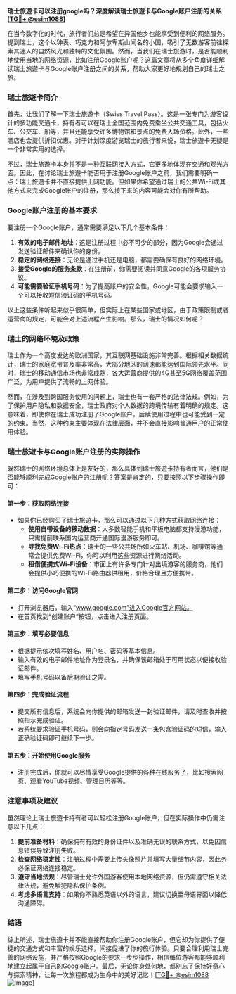 **瑞士旅遊卡可以注册google吗？深度解读瑞士旅遊卡与Google账户注册的关系[[TG💪+ @esim1088](https://t.me/s/esim1088)]**

在当今数字化的时代，旅行者们总是希望在异国他乡也能享受到便利的网络服务。提到瑞士，这个以钟表、巧克力和阿尔卑斯山闻名的小国，吸引了无数游客前往探索其迷人的自然风光和独特的文化氛围。然而，当我们在瑞士旅游时，是否能顺利地使用当地的网络资源，比如注册Google账户呢？这篇文章将从多个角度详细解读瑞士旅遊卡与Google账户注册之间的关系，帮助大家更好地规划自己的瑞士之旅。

### 瑞士旅遊卡简介

首先，让我们了解一下瑞士旅遊卡（Swiss Travel Pass）。这是一张专门为游客设计的多功能交通卡，持有者可以在瑞士全国范围内免费乘坐公共交通工具，包括火车、公交车、船等，并且还能享受许多博物馆和景点的免费入场资格。此外，一些酒店也会提供折扣优惠。对于计划深度游览瑞士的旅行者来说，瑞士旅遊卡无疑是一个非常实用的选择。

不过，瑞士旅遊卡本身并不是一种互联网接入方式，它更多地体现在交通和观光方面。因此，在讨论瑞士旅遊卡能否用于注册Google账户之前，我们需要明确一点：瑞士旅遊卡并不直接提供上网功能。但如果你希望通过瑞士的公共Wi-Fi或其他方式来完成Google账户的注册，那么接下来的内容可能会对你有所帮助。

### Google账户注册的基本要求

要注册一个Google账户，通常需要满足以下几个基本条件：

1. **有效的电子邮件地址**：这是注册过程中必不可少的部分，因为Google会通过发送验证邮件来确认你的身份。
2. **稳定的网络连接**：无论是通过手机还是电脑，都需要确保有良好的网络环境。
3. **接受Google的服务条款**：在注册前，你需要阅读并同意Google的各项服务协议。
4. **可能需要验证手机号码**：为了提高账户的安全性，Google可能会要求输入一个可以接收短信验证码的手机号码。

以上这些条件听起来似乎很简单，但实际上在某些国家或地区，由于政策限制或者运营商的规定，可能会对上述流程产生影响。那么，瑞士的情况如何呢？

### 瑞士的网络环境及政策

瑞士作为一个高度发达的欧洲国家，其互联网基础设施非常完善。根据相关数据统计，瑞士的家庭宽带普及率非常高，大部分地区的网速都能达到国际领先水平。同时，瑞士的移动通信市场也非常成熟，各大运营商提供的4G甚至5G网络覆盖范围广泛，为用户提供了流畅的上网体验。

然而，在涉及到跨国服务使用的问题上，瑞士也有一套严格的法律法规。例如，为了保护用户隐私和数据安全，瑞士政府对个人数据的跨境传输有着明确的规定。这意味着，即使你在瑞士成功注册了Google账户，后续使用过程中也可能受到一定的约束。当然，这种约束主要体现在法律层面，并不会直接影响普通用户的正常使用体验。

### 瑞士旅遊卡与Google账户注册的实际操作

既然瑞士的网络环境总体上是友好的，那么具体到瑞士旅遊卡持有者而言，他们是否能够顺利完成Google账户的注册呢？答案是肯定的，只要按照以下步骤操作即可：

#### 第一步：获取网络连接
- 如果你已经购买了瑞士旅遊卡，那么可以通过以下几种方式获取网络连接：
  - **使用自带设备的移动数据**：大多数智能手机和平板电脑都支持漫游功能，只需提前联系国内运营商开通国际漫游服务即可。
  - **寻找免费Wi-Fi热点**：瑞士的一些公共场所如火车站、机场、咖啡馆等通常会提供免费Wi-Fi，你可以利用这些资源进行网络活动。
  - **租借便携式Wi-Fi设备**：市面上有许多专门针对出境游客的服务商，他们会提供小巧便携的Wi-Fi路由器供租用，价格合理且方便携带。

#### 第二步：访问Google官网
- 打开浏览器后，输入“www.google.com”进入Google官方网站。
- 在首页找到“创建账户”按钮，点击进入注册页面。

#### 第三步：填写必要信息
- 根据提示依次填写姓名、用户名、密码等基本信息。
- 输入有效的电子邮件地址作为登录名，并确保该邮箱处于可用状态以便接收验证邮件。
- 填写手机号码以备后期验证之需。

#### 第四步：完成验证流程
- 提交所有信息后，系统会向你提供的邮箱发送一封验证邮件，请及时查收并按照指示完成验证。
- 若系统要求验证手机号码，则会向指定号码发送一条包含验证码的短信，输入正确验证码即可继续下一步。

#### 第五步：开始使用Google服务
- 注册完成后，你就可以尽情享受Google提供的各种在线服务了，比如搜索网页、观看YouTube视频、管理日历等等。

### 注意事项及建议

虽然理论上瑞士旅遊卡持有者可以轻松注册Google账户，但在实际操作中仍需注意以下几点：

1. **提前准备材料**：确保拥有有效的身份证件以及准确无误的联系方式，以免因信息错误导致注册失败。
2. **检查网络稳定性**：注册过程中需要上传头像照片并填写大量细节内容，因此务必保证网络连接稳定。
3. **遵守当地法规**：尽管瑞士允许外国游客使用本地网络资源，但仍需遵守相关法律法规，避免触犯隐私保护条例。
4. **考虑多语言支持**：如果你不熟悉英语以外的语言，建议切换至母语界面以降低沟通障碍。

### 结语

综上所述，瑞士旅遊卡并不能直接帮助你注册Google账户，但它却为你提供了便捷的交通方式和丰富的娱乐选择，间接促进了你的旅行体验。只要合理利用瑞士完善的网络设施，并严格按照Google的要求一步步操作，相信每位游客都能够顺利地建立起属于自己的Google账户。最后，无论你身处何地，都别忘了保持好奇心与探索精神，让每一次旅程都成为生命中的美好记忆！[[TG💪+ @esim1088](https://t.me/s/esim1088) ![Image](https://i.postimg.cc/4NQfJmqS/Snipaste-2025-05-13-00-14-12.png)]
